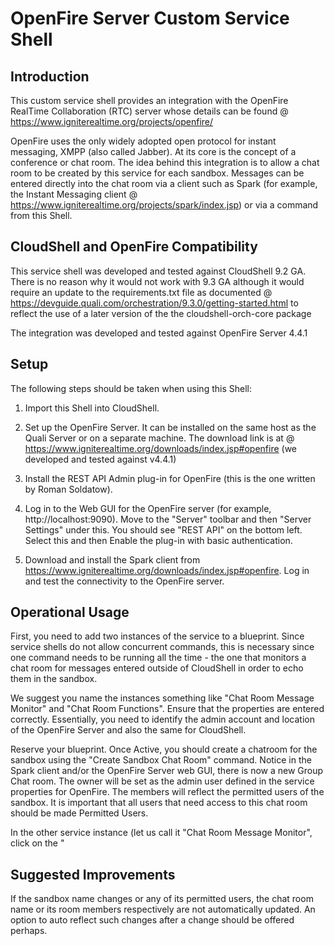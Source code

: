 # OpenFire Server Custom Service Shell

## Introduction
This custom service shell provides an integration with the OpenFire RealTime Collaboration (RTC) server whose details can be found @ https://www.igniterealtime.org/projects/openfire/

OpenFire uses the only widely adopted open protocol for instant messaging, XMPP (also called Jabber). At its core is the concept of a conference or chat room. The idea behind this integration is to allow a chat room to be created by this service for each sandbox. Messages can be entered directly into the chat room via a client such as Spark (for example, the Instant Messaging client @ https://www.igniterealtime.org/projects/spark/index.jsp) or via a command from this Shell. 

## CloudShell and OpenFire Compatibility
This service shell was developed and tested against CloudShell 9.2 GA. There is no reason why it would not work with 9.3 GA although it would require an update to the requirements.txt file as documented @ https://devguide.quali.com/orchestration/9.3.0/getting-started.html to reflect the use of a later version of the the cloudshell-orch-core package

The integration was developed and tested against OpenFire Server 4.4.1

## Setup
The following steps should be taken when using this Shell:
1. Import this Shell into CloudShell.
2. Set up the OpenFire Server. It can be installed on the same host as the Quali Server or on a separate machine. The download link is at @ https://www.igniterealtime.org/downloads/index.jsp#openfire (we developed and tested against v4.4.1)
3. Install the REST API Admin plug-in for OpenFire (this is the one written by Roman Soldatow).


4. Log in to the Web GUI for the OpenFire server (for example, http://localhost:9090). Move to the "Server" toolbar and then "Server Settings" under this. You should see "REST API" on the bottom left. Select this and then Enable the plug-in with basic authentication.
5. Download and install the Spark client from https://www.igniterealtime.org/downloads/index.jsp#openfire. Log in and test the connectivity to the OpenFire server.

## Operational Usage
First, you need to add two instances of the service to a blueprint. Since service shells do not allow concurrent commands, this is necessary since one command needs to be running all the time - the one that monitors a chat room for messages entered outside of CloudShell in order to echo them in the sandbox.

We suggest you name the instances something like "Chat Room Message Monitor" and "Chat Room Functions". Ensure that the properties are entered correctly. Essentially, you need to identify the admin account and location of the OpenFire Server and also the same for CloudShell.

Reserve your blueprint. Once Active, you should create a chatroom for the sandbox using the "Create Sandbox Chat Room" command. Notice in the Spark client and/or the OpenFire Server web GUI, there is now a new Group Chat room. The owner will be set as the admin user defined in the service properties for OpenFire. The members will reflect the permitted users of the sandbox. It is important that all users that need access to this chat room should be made Permitted Users.

In the other service instance (let us call it "Chat Room Message Monitor", click on the "

## Suggested Improvements
If the sandbox name changes or any of its permitted users, the chat room name or its room members respectively are not automatically updated. An option to auto reflect such changes after a change should be offered perhaps.

